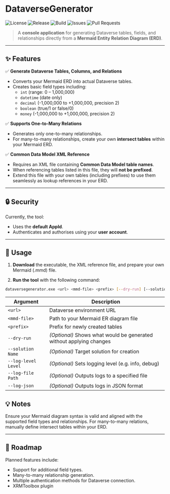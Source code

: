 # DataverseGenerator

![License](https://img.shields.io/github/license/RichardWie/dataversegenerator)
![Release](https://img.shields.io/github/v/release/RichardWie/dataversegenerator)
![Build](https://img.shields.io/github/actions/workflow/status/RichardWie/dataversegenerator/ci.yml?branch=main)
![Issues](https://img.shields.io/github/issues/RichardWie/dataversegenerator)
![Pull Requests](https://img.shields.io/github/issues-pr/RichardWie/dataversegenerator)

> A **console application** for generating Dataverse tables, fields, and relationships directly from a **Mermaid Entity Relation Diagram (ERD)**.

---

## ✨ Features

✅ **Generate Dataverse Tables, Columns, and Relations**

- Converts your Mermaid ERD into actual Dataverse tables.
- Creates basic field types including:
  - `int` (range: 0 – 1,000,000)
  - `datetime` (date only)
  - `decimal` (-1,000,000 to +1,000,000, precision 2)
  - `boolean` (true/1 or false/0)
  - `money` (-1,000,000 to +1,000,000, precision 2)

✅ **Supports One-to-Many Relations**

- Generates only one-to-many relationships.
- For many-to-many relationships, create your own **intersect tables** within your Mermaid ERD.

✅ **Common Data Model XML Reference**

- Requires an XML file containing **Common Data Model table names**.
- When referencing tables listed in this file, they will **not be prefixed**.
- Extend this file with your own tables (including prefixes) to use them seamlessly as lookup references in your ERD.

---

## 🔒 Security

Currently, the tool:

- Uses the **default AppId**.
- Authenticates and authorises using your **user account**.

---

## 🚀 Usage

1. **Download** the executable, the XML reference file, and prepare your own Mermaid (.mmd) file.

2. **Run the tool** with the following command:

```bash
dataversegenerator.exe <url> <mmd-file> <prefix> [--dry-run] [--solution Name] [--log-level Level] [--log-file Path] [--log-json]
```

| Argument            | Description                                                         |
| ------------------- | ------------------------------------------------------------------- |
| `<url>`             | Dataverse environment URL                                           |
| `<mmd-file>`        | Path to your Mermaid ER diagram file                                |
| `<prefix>`          | Prefix for newly created tables                                     |
| `--dry-run`         | *(Optional)* Shows what would be generated without applying changes |
| `--solution Name`   | *(Optional)* Target solution for creation                           |
| `--log-level Level` | *(Optional)* Sets logging level (e.g. info, debug)                  |
| `--log-file Path`   | *(Optional)* Outputs logs to a specified file                       |
| `--log-json`        | *(Optional)* Outputs logs in JSON format                            |

## 💡 Notes

Ensure your Mermaid diagram syntax is valid and aligned with the supported field types and relationships.
For many-to-many relations, manually define intersect tables within your ERD.

---

## 🔭 Roadmap

Planned features include:
- Support for additional field types.
- Many-to-many relationship generation.
- Multiple authentication methods for Dataverse connection.
- XRMToolbox plugin

